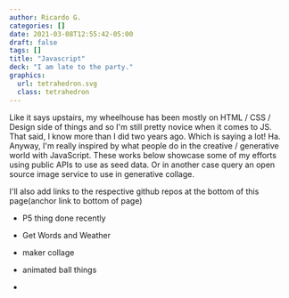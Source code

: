 ```yaml
---
author: Ricardo G.
categories: []
date: 2021-03-08T12:55:42-05:00
draft: false
tags: []
title: "Javascript"
deck: "I am late to the party."
graphics: 
  url: tetrahedron.svg
  class: tetrahedron
---
```

Like it says upstairs, my wheelhouse has been mostly on HTML / CSS / Design side of things and so I'm still pretty novice when it comes to JS. That said, I know more than I did two years ago. Which is saying a lot! Ha. Anyway, I'm really inspired by what people do in the creative / generative world with JavaScript. These works below showcase some of my efforts using public APIs to use as seed data. Or in another case query an open source image service to use in generative collage.

I'll also add links to the respective github repos at the bottom of this page(anchor link to bottom of page)

- P5 thing done recently

- Get Words and Weather

- maker collage

- animated ball things

- 